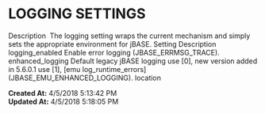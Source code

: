 # LOGGING SETTINGS

Description  The logging setting wraps the current mechanism and simply sets the appropriate environment for jBASE. Setting Description logging_enabled Enable error logging (JBASE_ERRMSG_TRACE). enhanced_logging Default legacy jBASE logging use [0], new version added in 5.6.0.1 use [1], [emu log_runtime_errors] (JBASE_EMU_ENHANCED_LOGGING). location  

**Created At:** 4/5/2018 5:13:42 PM  
**Updated At:** 4/5/2018 5:18:05 PM  

